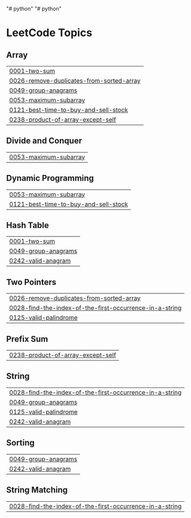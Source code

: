 "# python" 
"# python" 

<!---LeetCode Topics Start-->
# LeetCode Topics
## Array
|  |
| ------- |
| [0001-two-sum](https://github.com/SrimanthBaratam/python/tree/master/0001-two-sum) |
| [0026-remove-duplicates-from-sorted-array](https://github.com/SrimanthBaratam/python/tree/master/0026-remove-duplicates-from-sorted-array) |
| [0049-group-anagrams](https://github.com/SrimanthBaratam/python/tree/master/0049-group-anagrams) |
| [0053-maximum-subarray](https://github.com/SrimanthBaratam/python/tree/master/0053-maximum-subarray) |
| [0121-best-time-to-buy-and-sell-stock](https://github.com/SrimanthBaratam/python/tree/master/0121-best-time-to-buy-and-sell-stock) |
| [0238-product-of-array-except-self](https://github.com/SrimanthBaratam/python/tree/master/0238-product-of-array-except-self) |
## Divide and Conquer
|  |
| ------- |
| [0053-maximum-subarray](https://github.com/SrimanthBaratam/python/tree/master/0053-maximum-subarray) |
## Dynamic Programming
|  |
| ------- |
| [0053-maximum-subarray](https://github.com/SrimanthBaratam/python/tree/master/0053-maximum-subarray) |
| [0121-best-time-to-buy-and-sell-stock](https://github.com/SrimanthBaratam/python/tree/master/0121-best-time-to-buy-and-sell-stock) |
## Hash Table
|  |
| ------- |
| [0001-two-sum](https://github.com/SrimanthBaratam/python/tree/master/0001-two-sum) |
| [0049-group-anagrams](https://github.com/SrimanthBaratam/python/tree/master/0049-group-anagrams) |
| [0242-valid-anagram](https://github.com/SrimanthBaratam/python/tree/master/0242-valid-anagram) |
## Two Pointers
|  |
| ------- |
| [0026-remove-duplicates-from-sorted-array](https://github.com/SrimanthBaratam/python/tree/master/0026-remove-duplicates-from-sorted-array) |
| [0028-find-the-index-of-the-first-occurrence-in-a-string](https://github.com/SrimanthBaratam/python/tree/master/0028-find-the-index-of-the-first-occurrence-in-a-string) |
| [0125-valid-palindrome](https://github.com/SrimanthBaratam/python/tree/master/0125-valid-palindrome) |
## Prefix Sum
|  |
| ------- |
| [0238-product-of-array-except-self](https://github.com/SrimanthBaratam/python/tree/master/0238-product-of-array-except-self) |
## String
|  |
| ------- |
| [0028-find-the-index-of-the-first-occurrence-in-a-string](https://github.com/SrimanthBaratam/python/tree/master/0028-find-the-index-of-the-first-occurrence-in-a-string) |
| [0049-group-anagrams](https://github.com/SrimanthBaratam/python/tree/master/0049-group-anagrams) |
| [0125-valid-palindrome](https://github.com/SrimanthBaratam/python/tree/master/0125-valid-palindrome) |
| [0242-valid-anagram](https://github.com/SrimanthBaratam/python/tree/master/0242-valid-anagram) |
## Sorting
|  |
| ------- |
| [0049-group-anagrams](https://github.com/SrimanthBaratam/python/tree/master/0049-group-anagrams) |
| [0242-valid-anagram](https://github.com/SrimanthBaratam/python/tree/master/0242-valid-anagram) |
## String Matching
|  |
| ------- |
| [0028-find-the-index-of-the-first-occurrence-in-a-string](https://github.com/SrimanthBaratam/python/tree/master/0028-find-the-index-of-the-first-occurrence-in-a-string) |
<!---LeetCode Topics End-->